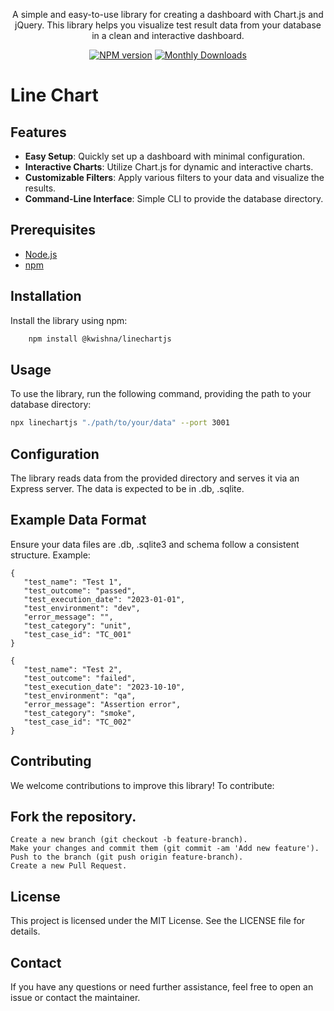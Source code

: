 <p align="center">
   A simple and easy-to-use library for creating a dashboard with Chart.js and jQuery. This library helps you visualize test result data from your database in a clean and interactive dashboard.
</p>

<div align="center">

[![NPM version](https://badge.fury.io/js/@kwishna%2Flinechartjs.svg)](https://www.npmjs.com/package/@kwishna/linechartjs)
[![Monthly Downloads](https://img.shields.io/npm/dw/%40kwishna%2Flinechartjs)](https://www.npmjs.com/package/@kwishna/linechartjs)

</div>

# Line Chart



## Features

- **Easy Setup**: Quickly set up a dashboard with minimal configuration.
- **Interactive Charts**: Utilize Chart.js for dynamic and interactive charts.
- **Customizable Filters**: Apply various filters to your data and visualize the results.
- **Command-Line Interface**: Simple CLI to provide the database directory.

## Prerequisites

- [Node.js](https://nodejs.org/)
- [npm](https://www.npmjs.com/get-npm)

## Installation

Install the library using npm:

```sh
    npm install @kwishna/linechartjs
```

## Usage
To use the library, run the following command, providing the path to your database directory:

```sh
npx linechartjs "./path/to/your/data" --port 3001
```

## Configuration
The library reads data from the provided directory and serves it via an Express server. The data is expected to be in .db, .sqlite.

## Example Data Format
Ensure your data files are .db, .sqlite3 and schema follow a consistent structure. Example:
```
{
   "test_name": "Test 1",
   "test_outcome": "passed",
   "test_execution_date": "2023-01-01",
   "test_environment": "dev",
   "error_message": "",
   "test_category": "unit",
   "test_case_id": "TC_001"
}

{
   "test_name": "Test 2",
   "test_outcome": "failed",
   "test_execution_date": "2023-10-10",
   "test_environment": "qa",
   "error_message": "Assertion error",
   "test_category": "smoke",
   "test_case_id": "TC_002"
}
```

## Contributing
We welcome contributions to improve this library! To contribute:

## Fork the repository.
    Create a new branch (git checkout -b feature-branch).
    Make your changes and commit them (git commit -am 'Add new feature').
    Push to the branch (git push origin feature-branch).
    Create a new Pull Request.

## License
This project is licensed under the MIT License. See the LICENSE file for details.

## Contact
If you have any questions or need further assistance, feel free to open an issue or contact the maintainer.
